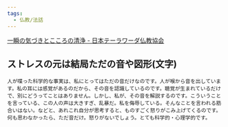 ```yaml
---
tags:
  - 仏教/法話
---
```

[一瞬の気づきとこころの清浄 - 日本テーラワーダ仏教協会](https://j-theravada.com/dhamma/q&a/pp200910/)

## ストレスの元は結局ただの音や図形(文字)

```
人が喋った科学的な事実は、私にとってはただの音だけなのです。人が喉から音を出しています。私の耳には感覚があるのだから、その音を認識しているのです。聴覚が生まれているだけで、別にどうってことはありません。しかし、私が、その音を解説するのです。こういうことを言っている、この人の声は大きすぎ、乱暴だ。私を侮辱している。そんなことを言われる筋合いはない。などと、あれこれ自分が思考すると、ものすごく怒りがこみ上げてくるのです。何も思わなかったら、ただ音だけ。怒りがないでしょう。とても科学的・心理学的です。
```

